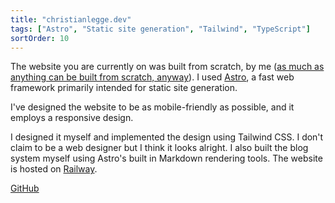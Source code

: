 ```yaml
---
title: "christianlegge.dev"
tags: ["Astro", "Static site generation", "Tailwind", "TypeScript"]
sortOrder: 10
---
```


The website you are currently on was built from scratch, by me ([as much as anything can be built from scratch, anyway](https://en.wikipedia.org/wiki/Standing_on_the_shoulders_of_giants)). I used [Astro](https://astro.build/), a fast web framework primarily intended for static site generation.

I've designed the website to be as mobile-friendly as possible, and it employs a responsive design.

I designed it myself and implemented the design using Tailwind CSS. I don't claim to be a web designer but I think it looks alright. I also built the blog system myself using Astro's built in Markdown rendering tools. The website is hosted on [Railway](https://railway.app).

[GitHub](https://github.com/christianlegge/christianlegge.dev)
